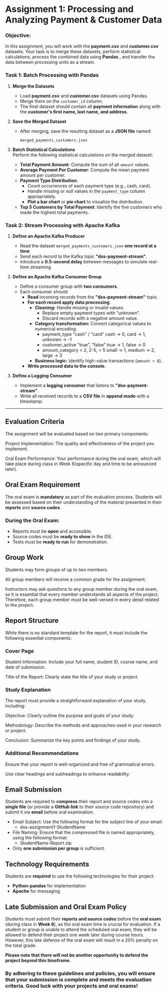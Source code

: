 # Assignment 1: Processing and Analyzing Payment & Customer Data
### Objective:
In this assignment, you will work with the **payment.csv** and **customer.csv** datasets. Your task is to merge these datasets, perform statistical calculations, 
process the combined data using **Pandas** , and transfer the data between processing units as a stream.

### Task 1: Batch Processing with Pandas


1. **Merge the Datasets**  
   - Load **payment.csv** and **customer.csv** datasets using Pandas.  
   - Merge them on the `customer_id` column.  
   - The final dataset should contain all **payment information** along with the **customer's first name, last name, and address**.

2. **Save the Merged Dataset**  
   - After merging, save the resulting dataset as a **JSON file** named:  
     ```
     merged_payments_customers.json
     ```

3. **Batch Statistical Calculations**  
   Perform the following statistical calculations on the merged dataset:  
   - **Total Payment Amount**: Compute the sum of all `amount` values.  
   - **Average Payment Per Customer**: Compute the mean payment amount per customer.  
   - **Payment Type Distribution**: 
     - Count occurrences of each payment type (e.g., cash, card). 
     - Handle missing or null values in the `payment_type` column appropriately.
     - **Plot a bar chart** or **pie chart** to visualize the distribution. 
   - **Top 5 Customers by Total Payment**: Identify the five customers who made the highest total payments.  


### Task 2: Stream Processing with Apache Kafka

1. **Define an Apache Kafka Producer**
   - Read the dataset `merged_payments_customers.json` **one record at a time**.
   - Send each record to the Kafka topic **"dss-payment-stream"**.
   - Introduce a **0.5-second delay** between messages to simulate real-time streaming.

2. **Define an Apache Kafka Consumer Group**
   - Define a consumer group with **two consumers**.
   - Each consumer should:
     - **Read** incoming records from the **"dss-payment-stream"** topic.
     - **For each record apply data processing**:
       - **Cleaning:** Handle missing or invalid values.
         - Replace empty payment types with "unknown".
         - Discard records with a negative amount value. 
       - **Category transformation:** Convert categorical values to numerical encoding.
         - payment_type	"cash" / "card"	cash → 0, card → 1, unknown → -1
         - customer_active	"true", "false"	true → 1, false → 0
         - amount_category	< 2, 2-5, > 5	small → 1, medium → 2, large → 3
       - **Business logic:** Identify high-value transactions (`amount > 8`).
     - **Write processed data to the console**.
3. **Define a Logging Consumer**
   - Implement a **logging consumer** that listens to **"dss-payment-stream"**.
   - Write all received records to a **CSV file** in **append mode** with a timestamp.

---

## Evaluation Criteria
The assignment will be evaluated based on two primary components:

Project Implementation: The quality and effectiveness of the project you implement.

Oral Exam Performance: Your performance during the oral exam, which will take place during class in Week 6(specific day and time to be announced later).

## Oral Exam Requirement

The oral exam is **mandatory** as part of the evaluation process. Students will be assessed based on their understanding of the material presented in their **reports** and **source codes**.

### **During the Oral Exam:**
- Reports must be **open** and accessible.
- Source codes must be **ready to show** in the IDE.
- Tests must be **ready to run** for demonstration.

## Group Work
Students may form groups of up to two members.

All group members will receive a common grade for the assignment.

Instructors may ask questions to any group member during the oral exam, so it is essential that every member understands all aspects of the project. 
Therefore, each group member must be well-versed in every detail related to the project.

## Report Structure
While there is no standard template for the report, it must include the following essential components:

### Cover Page
Student Information: Include your full name, student ID, course name, and date of submission.

Title of the Report: Clearly state the title of your study or project.

### Study Explanation
The report must provide a straightforward explanation of your study, including:

Objective: Clearly outline the purpose and goals of your study.

Methodology: Describe the methods and approaches used in your research or project.

Conclusion: Summarize the key points and findings of your study.

### Additional Recommendations

Ensure that your report is well-organized and free of grammatical errors.

Use clear headings and subheadings to enhance readability.

## Email Submission

Students are required to **compress** their report and source codes into a **single file** (or provide a **GitHub link** to their source code repository) and submit it via **email** before oral examination.

* Email Subject: Use the following format for the subject line of your email:
   - dss-assignment1-StudentName
* File Naming: Ensure that the compressed file is named appropriately, using the following format:
   - StudentName-Report.zip
* Only **one submission per group** is sufficient.

## Technology Requirements
Students are **required** to use the following technologies for their project:
- **Python-pandas** for implementation
- **Apache** for messaging

## Late Submission and Oral Exam Policy
Students must submit their **reports and source codes** before the **oral exam** (during class in **Week 6**), as the oral exam time is crucial for evaluation.
If a student or group is unable to attend the scheduled oral exam, they will be allowed to defend their project one week later during course hours.
However, this late defense of the oral exam will result in a 20% penalty on the total grade.

**Please note that there will not be another opportunity to defend the project beyond this timeframe.**

### By adhering to these guidelines and policies, you will ensure that your submission is complete and meets the evaluation criteria. Good luck with your projects and oral exams!
